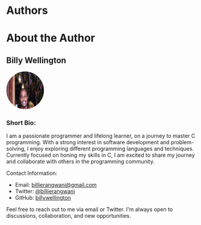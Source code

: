 Authors
=======

# About the Author

## Billy Wellington

<div class="profile-picture">
    <img src="242356371_713247509579966_727733129918716563_n.jpg" alt="Profile Picture" width="200" height="200" >
</div>

<style>
.profile-picture {
  display: inline-block;
  overflow: hidden;
  border-radius: 50%;
  width: 100px;
  height: 100px;
  transition: transform 0.3s;
}

.profile-picture:hover {
  transform: scale(1.2);
}
</style>


### Short Bio:
I am a passionate programmer and lifelong learner, on a journey to master C programming. With a strong interest in software development and problem-solving, I enjoy exploring different programming languages and techniques. Currently focused on honing my skills in C, I am excited to share my journey and collaborate with others in the programming community.

Contact Information:
- Email: billierangwani@gmail.com
- Twitter: [@billierangwani](https://twitter.com/@billierangwani)
- GitHub: [billywellington](https://github.com/YourGitHubUsername)

Feel free to reach out to me via email or Twitter. I'm always open to discussions, collaboration, and new opportunities.
